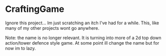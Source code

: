 # CraftingGame
Ignore this project... Im just scratching an itch I've had for a while. This, like many of my other projects wont go anywhere.

Note: the name is no longer relevant. It is turning into more of a 2d top down action/tower defence style game. At some point ill change the name but for now im to lazy.
